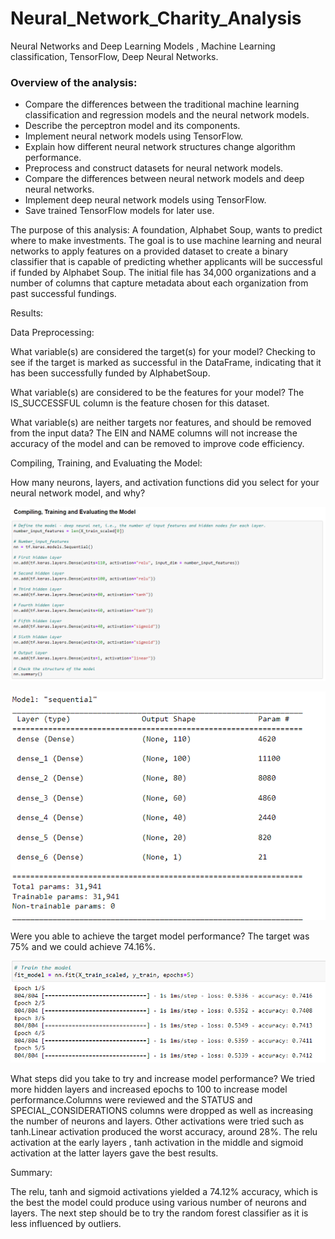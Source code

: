 # Neural_Network_Charity_Analysis

Neural Networks and Deep Learning Models , Machine Learning classification, TensorFlow, Deep Neural Networks.

### Overview of the analysis:

- Compare the differences between the traditional machine learning classification and regression models and the neural network models.
- Describe the perceptron model and its components.
- Implement neural network models using TensorFlow.
- Explain how different neural network structures change algorithm performance.
- Preprocess and construct datasets for neural network models.
- Compare the differences between neural network models and deep neural networks.
- Implement deep neural network models using TensorFlow.
- Save trained TensorFlow models for later use.

The purpose of this analysis:
A foundation, Alphabet Soup, wants to predict where to make investments. The goal is to use machine learning and neural networks to apply features on a provided dataset to create a binary classifier that is capable of predicting whether applicants will be successful if funded by Alphabet Soup. The initial file has 34,000 organizations and a number of columns that capture metadata about each organization from past successful fundings.

Results:

Data Preprocessing:

What variable(s) are considered the target(s) for your model?
Checking to see if the target is marked as successful in the DataFrame, indicating that it has been successfully funded by AlphabetSoup.

What variable(s) are considered to be the features for your model?
The IS_SUCCESSFUL column is the feature chosen for this dataset.

What variable(s) are neither targets nor features, and should be removed from the input data?
The EIN and NAME columns will not increase the accuracy of the model and can be removed to improve code efficiency.

Compiling, Training, and Evaluating the Model:

How many neurons, layers, and activation functions did you select for your neural network model, and why?

![Alt_text](https://github.com/RGK73/Neural_Network_Charity_Analysis/blob/main/Images/optimisation.png)

![Alt_text](https://github.com/RGK73/Neural_Network_Charity_Analysis/blob/main/Images/model.png)

Were you able to achieve the target model performance?
The target was 75% and we could achieve 74.16%.

![Alt_text](https://github.com/RGK73/Neural_Network_Charity_Analysis/blob/main/Images/efficiency.png)

What steps did you take to try and increase model performance?
We tried more hidden layers and increased epochs to 100 to increase model performance.Columns were reviewed and the STATUS and SPECIAL_CONSIDERATIONS columns were dropped as well as increasing the number of neurons and layers. Other activations were tried such as tanh.Linear activation produced the worst accuracy, around 28%. The relu activation at the early layers , tanh activation in the middle and sigmoid activation at the latter layers gave the best results.

Summary: 

The relu, tanh and sigmoid activations yielded a 74.12% accuracy, which is the best the model could produce using various number of neurons and layers. The next step should be to try the random forest classifier as it is less influenced by outliers.

